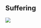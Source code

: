 ## Suffering
<img src="[[https://i.redd.it/hxh4ktri7e441.gif](https://www.google.com/url?sa=i&url=https%3A%2F%2Ftenor.com%2Fsearch%2Ftf2-engineer-gifs&psig=AOvVaw2goaERbaGkeXT4J6tvSNsA&ust=1736526299189000&source=images&cd=vfe&opi=89978449&ved=0CBMQjRxqFwoTCID3s9uG6YoDFQAAAAAdAAAAABAV)](https://media.tenor.com/zXMGPq0piPkAAAAM/engine-engineer.gif)">
<!--
**GermanOjeda/GermanOjeda** is a ✨ _special_ ✨ repository because its `README.md` (this file) appears on your GitHub profile.

Here are some ideas to get you started:

- 🔭 I’m currently working on ...
- 🌱 I’m currently learning ...
- 👯 I’m looking to collaborate on ...
- 🤔 I’m looking for help with ...
- 💬 Ask me about ...
- 📫 How to reach me: ...
- 😄 Pronouns: ...
- ⚡ Fun fact: ...
-->
